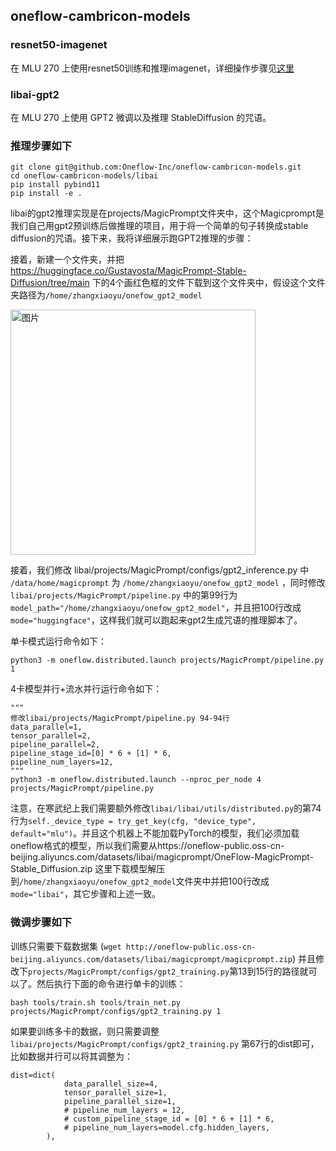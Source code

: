 ## oneflow-cambricon-models

### resnet50-imagenet

在 MLU 270 上使用resnet50训练和推理imagenet，详细操作步骤见[这里](resnet50-imagenet/README.md)

### libai-gpt2

在 MLU 270 上使用 GPT2 微调以及推理 StableDiffusion 的咒语。

### 推理步骤如下

```shell
git clone git@github.com:Oneflow-Inc/oneflow-cambricon-models.git
cd oneflow-cambricon-models/libai
pip install pybind11
pip install -e .
```

libai的gpt2推理实现是在projects/MagicPrompt文件夹中，这个Magicprompt是我们自己用gpt2预训练后做推理的项目，用于将一个简单的句子转换成stable diffusion的咒语。接下来，我将详细展示跑GPT2推理的步骤：

接着，新建一个文件夹，并把 https://huggingface.co/Gustavosta/MagicPrompt-Stable-Diffusion/tree/main 下的4个画红色框的文件下载到这个文件夹中，假设这个文件夹路径为`/home/zhangxiaoyu/onefow_gpt2_model`

<img width="392" alt="图片" src="https://user-images.githubusercontent.com/35585791/226298362-1fc67e84-d403-41a9-b107-a53a608345e5.png">

接着，我们修改 libai/projects/MagicPrompt/configs/gpt2_inference.py 中 `/data/home/magicprompt` 为 `/home/zhangxiaoyu/onefow_gpt2_model` ，同时修改 `libai/projects/MagicPrompt/pipeline.py` 中的第99行为`model_path="/home/zhangxiaoyu/onefow_gpt2_model"`，并且把100行改成`mode="huggingface"`，这样我们就可以跑起来gpt2生成咒语的推理脚本了。

单卡模式运行命令如下：

```shell
python3 -m oneflow.distributed.launch projects/MagicPrompt/pipeline.py 1
```

4卡模型并行+流水并行运行命令如下：

```shell
"""
修改libai/projects/MagicPrompt/pipeline.py 94-94行
data_parallel=1,
tensor_parallel=2,
pipeline_parallel=2,
pipeline_stage_id=[0] * 6 + [1] * 6,
pipeline_num_layers=12,
"""
python3 -m oneflow.distributed.launch --nproc_per_node 4 projects/MagicPrompt/pipeline.py
```

注意，在寒武纪上我们需要额外修改`libai/libai/utils/distributed.py`的第74行为`self._device_type = try_get_key(cfg, "device_type", default="mlu")`。并且这个机器上不能加载PyTorch的模型，我们必须加载oneflow格式的模型，所以我们需要从https://oneflow-public.oss-cn-beijing.aliyuncs.com/datasets/libai/magicprompt/OneFlow-MagicPrompt-Stable_Diffusion.zip 这里下载模型解压到`/home/zhangxiaoyu/onefow_gpt2_model`文件夹中并把100行改成`mode="libai"`，其它步骤和上述一致。

### 微调步骤如下

训练只需要下载数据集 (`wget http://oneflow-public.oss-cn-beijing.aliyuncs.com/datasets/libai/magicprompt/magicprompt.zip`) 并且修改下`projects/MagicPrompt/configs/gpt2_training.py`第13到15行的路径就可以了。然后执行下面的命令进行单卡的训练：

```shell
bash tools/train.sh tools/train_net.py projects/MagicPrompt/configs/gpt2_training.py 1
```

如果要训练多卡的数据，则只需要调整 `libai/projects/MagicPrompt/configs/gpt2_training.py` 第67行的dist即可，比如数据并行可以将其调整为：

```shell
dist=dict(
            data_parallel_size=4,
            tensor_parallel_size=1,
            pipeline_parallel_size=1,
            # pipeline_num_layers = 12,
            # custom_pipeline_stage_id = [0] * 6 + [1] * 6,
            # pipeline_num_layers=model.cfg.hidden_layers,
        ),
```

